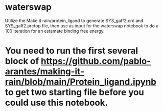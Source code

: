 # waterswap
Utilize the Make it rain/protein_ligand  to generate SYS_gaff2.crd and SYS_gaff2.prctop file, then use as input for the waterswap notebook to do a 100 iteration for an estamate binding free energy.

# You need to run the first several block of https://github.com/pablo-arantes/making-it-rain/blob/main/Protein_ligand.ipynb to get two starting file before you could use this notebook.
